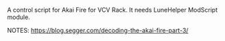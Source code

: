 A control script for Akai Fire for VCV Rack.
It needs LuneHelper ModScript module.

NOTES:
https://blog.segger.com/decoding-the-akai-fire-part-3/